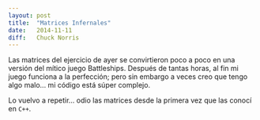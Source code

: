 ```yaml
---
layout: post
title:  "Matrices Infernales"
date:   2014-11-11 
diff:   Chuck Norris
---
```


Las matrices del ejercicio de ayer se convirtieron poco a poco en una versión del mítico juego Battleships. Después de tantas horas, al fin mi juego funciona a la perfección; pero sin embargo a veces creo que tengo algo malo... mi código está súper complejo.

Lo vuelvo a repetir... odio las matrices desde la primera vez que las conocí en `C++`.